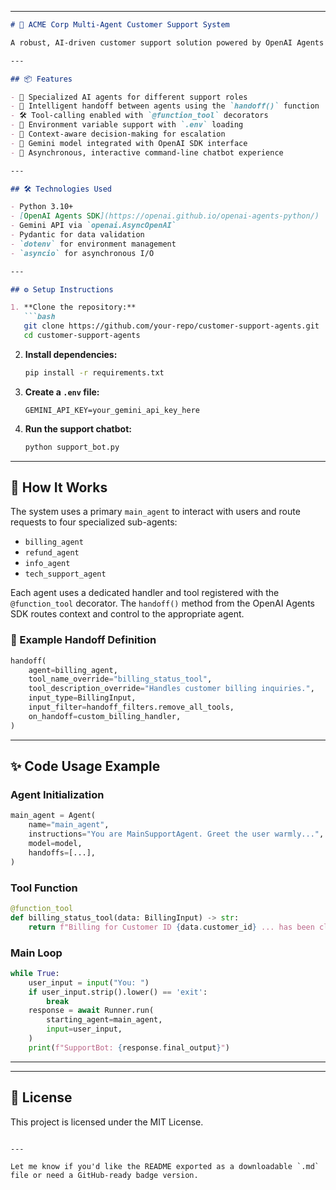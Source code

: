 
---

````markdown
# 🤖 ACME Corp Multi-Agent Customer Support System

A robust, AI-driven customer support solution powered by OpenAI Agents SDK and Gemini models. This system intelligently routes user queries to specialized agents (Billing, Refunds, Tech Support, and General Info) and handles complex cases with dynamic handoff strategies.

---

## 📦 Features

- 🎯 Specialized AI agents for different support roles
- 🔄 Intelligent handoff between agents using the `handoff()` function
- 🛠 Tool-calling enabled with `@function_tool` decorators
- 🔐 Environment variable support with `.env` loading
- 🤝 Context-aware decision-making for escalation
- 🧠 Gemini model integrated with OpenAI SDK interface
- 🚀 Asynchronous, interactive command-line chatbot experience

---

## 🛠 Technologies Used

- Python 3.10+
- [OpenAI Agents SDK](https://openai.github.io/openai-agents-python/)
- Gemini API via `openai.AsyncOpenAI`
- Pydantic for data validation
- `dotenv` for environment management
- `asyncio` for asynchronous I/O

---

## ⚙️ Setup Instructions

1. **Clone the repository:**
   ```bash
   git clone https://github.com/your-repo/customer-support-agents.git
   cd customer-support-agents
````

2. **Install dependencies:**

   ```bash
   pip install -r requirements.txt
   ```

3. **Create a `.env` file:**

   ```
   GEMINI_API_KEY=your_gemini_api_key_here
   ```

4. **Run the support chatbot:**

   ```bash
   python support_bot.py
   ```

---

## 🧩 How It Works

The system uses a primary `main_agent` to interact with users and route requests to four specialized sub-agents:

* `billing_agent`
* `refund_agent`
* `info_agent`
* `tech_support_agent`

Each agent uses a dedicated handler and tool registered with the `@function_tool` decorator. The `handoff()` method from the OpenAI Agents SDK routes context and control to the appropriate agent.

### 🔁 Example Handoff Definition

```python
handoff(
    agent=billing_agent,
    tool_name_override="billing_status_tool",
    tool_description_override="Handles customer billing inquiries.",
    input_type=BillingInput,
    input_filter=handoff_filters.remove_all_tools,
    on_handoff=custom_billing_handler,
)
```

---

## ✨ Code Usage Example

### Agent Initialization

```python
main_agent = Agent(
    name="main_agent",
    instructions="You are MainSupportAgent. Greet the user warmly...",
    model=model,
    handoffs=[...],
)
```

### Tool Function

```python
@function_tool
def billing_status_tool(data: BillingInput) -> str:
    return f"Billing for Customer ID {data.customer_id} ... has been cleared successfully."
```

### Main Loop

```python
while True:
    user_input = input("You: ")
    if user_input.strip().lower() == 'exit':
        break
    response = await Runner.run(
        starting_agent=main_agent,
        input=user_input,
    )
    print(f"SupportBot: {response.final_output}")
```

---

---

## 📄 License

This project is licensed under the MIT License.

```

---

Let me know if you'd like the README exported as a downloadable `.md` file or need a GitHub-ready badge version.
```
